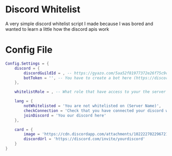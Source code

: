 # Discord Whitelist
A very simple discord whitelist script I made because I was bored and wanted to learn a little how the discord apis work

# Config File
```lua
Config.Settings = {
    discord = {
        discordGuildId = , -- https://gyazo.com/5aa52f81977372e26f75c9ce07db7c83.
        botToken = '', -- You have to create a bot here (https://discord.com/developers/applications) then add it into your server and copy the bot token and paste it where its blank.
    },

    whitelistRole = , -- What role that have access to your the server (https://gyazo.com/fc9677afd09e62fceea3a4115e108c7a)

    lang = {
        notWhitelisted = 'You are not whitelisted on (Server Name)',
        checkConnection = 'Check that you have connected your discord with FiveM',
        joinDiscord = 'You our discord here'
    },

    card = {
        image = 'https://cdn.discordapp.com/attachments/1022227022967218206/1082954076783923230/TransparentVertex.png',
        discordUrl = 'https://discord.com/invite/yourdiscord'
    }
}
```
